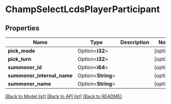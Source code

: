 # ChampSelectLcdsPlayerParticipant

## Properties

Name | Type | Description | Notes
------------ | ------------- | ------------- | -------------
**pick_mode** | Option<**i32**> |  | [optional]
**pick_turn** | Option<**i32**> |  | [optional]
**summoner_id** | Option<**i64**> |  | [optional]
**summoner_internal_name** | Option<**String**> |  | [optional]
**summoner_name** | Option<**String**> |  | [optional]

[[Back to Model list]](../README.md#documentation-for-models) [[Back to API list]](../README.md#documentation-for-api-endpoints) [[Back to README]](../README.md)


